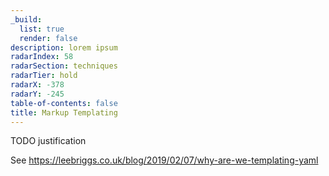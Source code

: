```yaml
---
_build:
  list: true
  render: false
description: lorem ipsum
radarIndex: 58
radarSection: techniques
radarTier: hold
radarX: -378
radarY: -245
table-of-contents: false
title: Markup Templating
---
```


TODO justification

See <https://leebriggs.co.uk/blog/2019/02/07/why-are-we-templating-yaml>

